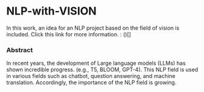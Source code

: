 # NLP-with-VISION

In this work, an idea for an NLP project based on the field of vision is included.
Click this link for more information. : ()[]

### Abstract

In recent years, the development of Large language models (LLMs) has shown incredible progress.
(e.g., T5, BLOOM, GPT-4). This NLP field is used in various fields such as chatbot, question answering, and machine translation. Accordingly, the importance of the NLP field is growing.
